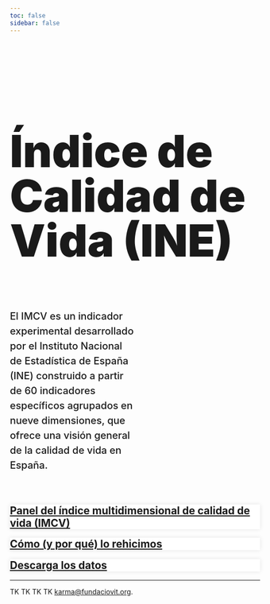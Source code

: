```yaml
---
toc: false
sidebar: false
---
```


<style>

.hero {
  display: flex;
  flex-direction: column;
  font-family: var(--sans-serif);
  margin: 4rem 0 4rem;
  text-wrap: balance;
}

.hero h1 {
  max-width: 36rem;
  padding-bottom: 2rem;
  font-size: 14vw;
  font-weight: 900;
  line-height: 1;
  background-clip: text;
}

.hero h2 {
  margin: 0;
  max-width: 100%;
  font-size: 20px;
  font-style: initial;
  font-weight: 500;
  line-height: 1.5;
  color: var(--theme-foreground-muted);
}

.card {
  background-color:white;
  border: none;
  box-shadow: 0 0 .5rem rgba(0,0,0,0.1);
}

.card h2 {
  margin-top: 1rem;
}

iframe {
  width: 100%;
  border:none;
  -ms-zoom: 0.85;
  -moz-transform: scale(0.85);
  -moz-transform-origin: 0 0;
  -o-transform: scale(0.85);
  -o-transform-origin: 0 0;
  -webkit-transform: scale(0.85);
  -webkit-transform-origin: 0 0;
  height: 36rem;
  border-radius: 1rem;
  box-shadow: 0 0 1rem rgba(0,0,0,0.15);
  pointer-events:none;
}

#observablehq-footer {
  display:none;
}

.endnote {
  font-family: var(--sans-serif);
  color: var(--theme-foreground-muted);
}

@media (min-width: 640px) {
  .hero h1 {
    font-size: 90px;
  }
}

</style>

<div class="hero">
  <h1>Índice de Calidad de Vida (INE)</h1>
  <h2 style="max-width: 50%;">El IMCV es un indicador experimental desarrollado por el Instituto Nacional de Estadística de España (INE) construido a partir de 60 indicadores específicos agrupados en nueve dimensiones, que ofrece una visión general de la calidad de vida en España.
</h2>
</div>

<div class="grid grid-cols-3">
  <div class="card">
    <h2><a href="imcv-dashboard">Panel del índice multidimensional de calidad de vida (IMCV)</a></h2>
  </div>
  <div class="card">
    <h2><a href="making-of">Cómo (y por qué) lo rehicimos</a></h2>
  </div>
  <div class="card">
    <h2><a href="data">Descarga los datos</a></h2>
  </div>
</div>

--- 
<p class="endnote">TK TK TK TK <a href="mailto:karma@fundaciovit.org">karma@fundaciovit.org</a>.</p>